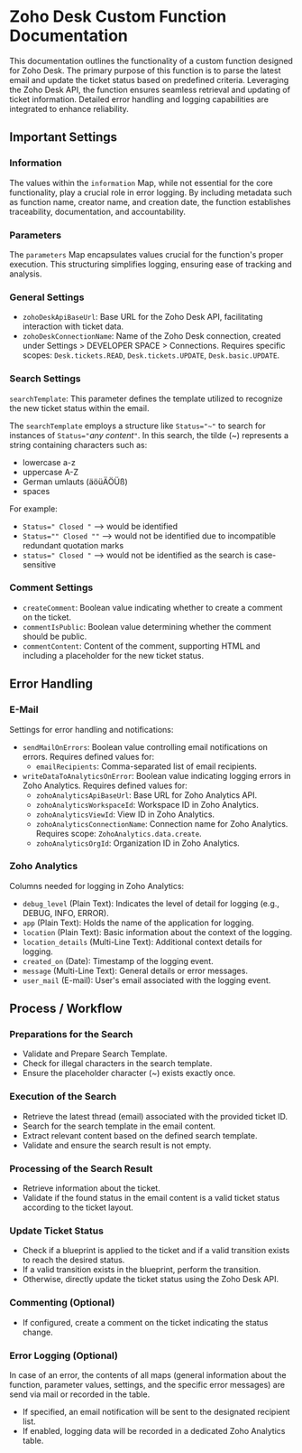 # Zoho Desk Custom Function Documentation

This documentation outlines the functionality of a custom function designed for Zoho Desk. The primary purpose of this function is to parse the latest email and update the ticket status based on predefined criteria. Leveraging the Zoho Desk API, the function ensures seamless retrieval and updating of ticket information. Detailed error handling and logging capabilities are integrated to enhance reliability.

## Important Settings

### Information

The values within the `information` Map, while not essential for the core functionality, play a crucial role in error logging. By including metadata such as function name, creator name, and creation date, the function establishes traceability, documentation, and accountability.

### Parameters

The `parameters` Map encapsulates values crucial for the function's proper execution. This structuring simplifies logging, ensuring ease of tracking and analysis.

### General Settings

- `zohoDeskApiBaseUrl`: Base URL for the Zoho Desk API, facilitating interaction with ticket data.
- `zohoDeskConnectionName`: Name of the Zoho Desk connection, created under Settings > DEVELOPER SPACE > Connections. Requires specific scopes: `Desk.tickets.READ`, `Desk.tickets.UPDATE`, `Desk.basic.UPDATE`.

### Search Settings

`searchTemplate`: This parameter defines the template utilized to recognize the new ticket status within the email.

The `searchTemplate` employs a structure like `Status="~"` to search for instances of `Status="`*any content*`"`. In this search, the tilde (~) represents a string containing characters such as:
- lowercase a-z
- uppercase A-Z
- German umlauts (äöüÄÖÜß)
- spaces

For example:

- `Status=" Closed "` --> would be identified
- `Status="" Closed ""` --> would not be identified due to incompatible redundant quotation marks
- `status=" Closed "` --> would not be identified as the search is case-sensitive

### Comment Settings

- `createComment`: Boolean value indicating whether to create a comment on the ticket.
- `commentIsPublic`: Boolean value determining whether the comment should be public.
- `commentContent`: Content of the comment, supporting HTML and including a placeholder for the new ticket status.

## Error Handling

### E-Mail

Settings for error handling and notifications:

- `sendMailOnErrors`: Boolean value controlling email notifications on errors. Requires defined values for:
  - `emailRecipients`: Comma-separated list of email recipients.
- `writeDataToAnalyticsOnError`: Boolean value indicating logging errors in Zoho Analytics. Requires defined values for:
  - `zohoAnalyticsApiBaseUrl`: Base URL for Zoho Analytics API.
  - `zohoAnalyticsWorkspaceId`: Workspace ID in Zoho Analytics.
  - `zohoAnalyticsViewId`: View ID in Zoho Analytics.
  - `zohoAnalyticsConnectionName`: Connection name for Zoho Analytics. Requires scope: `ZohoAnalytics.data.create`.
  - `zohoAnalyticsOrgId`: Organization ID in Zoho Analytics.

### Zoho Analytics

Columns needed for logging in Zoho Analytics:

- `debug_level` (Plain Text): Indicates the level of detail for logging (e.g., DEBUG, INFO, ERROR).
- `app` (Plain Text): Holds the name of the application for logging.
- `location` (Plain Text): Basic information about the context of the logging.
- `location_details` (Multi-Line Text): Additional context details for logging.
- `created_on` (Date): Timestamp of the logging event.
- `message` (Multi-Line Text): General details or error messages.
- `user_mail` (E-mail): User's email associated with the logging event.

## Process / Workflow

### Preparations for the Search

- Validate and Prepare Search Template.
- Check for illegal characters in the search template.
- Ensure the placeholder character (~) exists exactly once.

### Execution of the Search

- Retrieve the latest thread (email) associated with the provided ticket ID.
- Search for the search template in the email content.
- Extract relevant content based on the defined search template.
- Validate and ensure the search result is not empty.

### Processing of the Search Result

- Retrieve information about the ticket.
- Validate if the found status in the email content is a valid ticket status according to the ticket layout.

### Update Ticket Status

- Check if a blueprint is applied to the ticket and if a valid transition exists to reach the desired status.
- If a valid transition exists in the blueprint, perform the transition.
- Otherwise, directly update the ticket status using the Zoho Desk API.

### Commenting (Optional)

- If configured, create a comment on the ticket indicating the status change.

### Error Logging (Optional)

In case of an error, the contents of all maps (general information about the function, parameter values, settings, and the specific error messages) are send via mail or recorded in the table.

- If specified, an email notification will be sent to the designated recipient list.
- If enabled, logging data will be recorded in a dedicated Zoho Analytics table.